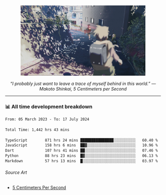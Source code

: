 <p align="center"><img src="asset/header.jpg" width="80%"/></p>
<p align="center"><i>“I probably just want to leave a trace of myself behind in this world.” ― Makoto Shinkai, 5 Centimeters per Second</i></p>

---
<!--
<details>
  <summary>📃 My Resume</summary>

### Education

- 📖 **Computer Science**\
📆 10/2021 - present\
📍 **Thang Long University** - Hoang Mai, Hanoi, Vietnam

### Experience

<img align="right" src="https://img.shields.io/badge/Figma-F24E1E?style=flat&logo=figma&logoColor=white"/>
<img align="right" src="https://img.shields.io/badge/node.js-6DA55F?style=flat&logo=node.js&logoColor=white"/>
<img align="right" src="https://img.shields.io/badge/Next.js-black?style=flat&logo=next.js&logoColor=white"/>
<img align="right" src="https://img.shields.io/badge/TypeScript-007ACC?style=flat&logo=typescript&logoColor=white"/>


- 👨‍💻 **Frontend Web Intern**\
📆 07/2023 - present\
📍 **MQ ICT Solutions** - Hoang Mai, Hanoi, Vietnam
</details> 
-->

### 📊 All time development breakdown

<!--START_SECTION:waka-->

```txt
From: 05 March 2023 - To: 17 July 2024

Total Time: 1,442 hrs 43 mins

TypeScript        871 hrs 24 mins ███████████████░░░░░░░░░░   60.40 %
JavaScript        158 hrs 6 mins  ██▓░░░░░░░░░░░░░░░░░░░░░░   10.96 %
Dart              107 hrs 41 mins ██░░░░░░░░░░░░░░░░░░░░░░░   07.46 %
Python            88 hrs 23 mins  █▓░░░░░░░░░░░░░░░░░░░░░░░   06.13 %
Markdown          57 hrs 13 mins  █░░░░░░░░░░░░░░░░░░░░░░░░   03.97 %
```

<!--END_SECTION:waka-->

###### Source Art

-  [5 Centimeters Per Second](https://wallhaven.cc/w/nrowq1)

